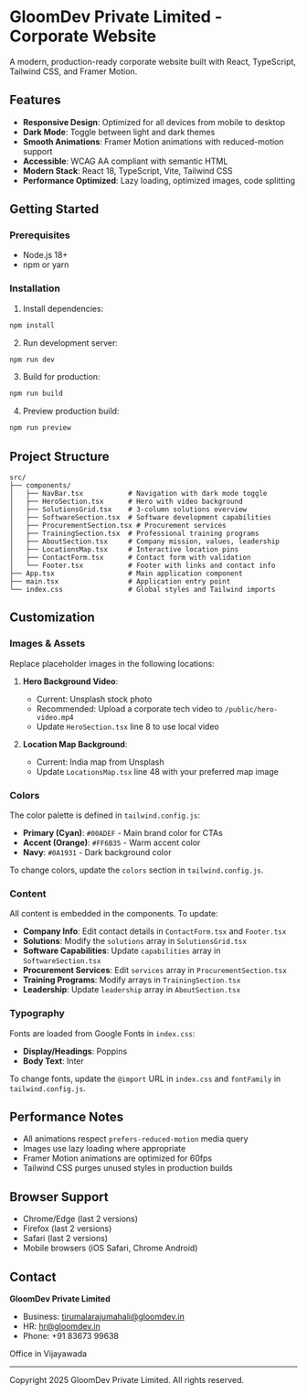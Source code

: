 # GloomDev Private Limited - Corporate Website

A modern, production-ready corporate website built with React, TypeScript, Tailwind CSS, and Framer Motion.

## Features

- **Responsive Design**: Optimized for all devices from mobile to desktop
- **Dark Mode**: Toggle between light and dark themes
- **Smooth Animations**: Framer Motion animations with reduced-motion support
- **Accessible**: WCAG AA compliant with semantic HTML
- **Modern Stack**: React 18, TypeScript, Vite, Tailwind CSS
- **Performance Optimized**: Lazy loading, optimized images, code splitting

## Getting Started

### Prerequisites

- Node.js 18+
- npm or yarn

### Installation

1. Install dependencies:
```bash
npm install
```

2. Run development server:
```bash
npm run dev
```

3. Build for production:
```bash
npm run build
```

4. Preview production build:
```bash
npm run preview
```

## Project Structure

```
src/
├── components/
│   ├── NavBar.tsx           # Navigation with dark mode toggle
│   ├── HeroSection.tsx      # Hero with video background
│   ├── SolutionsGrid.tsx    # 3-column solutions overview
│   ├── SoftwareSection.tsx  # Software development capabilities
│   ├── ProcurementSection.tsx # Procurement services
│   ├── TrainingSection.tsx  # Professional training programs
│   ├── AboutSection.tsx     # Company mission, values, leadership
│   ├── LocationsMap.tsx     # Interactive location pins
│   ├── ContactForm.tsx      # Contact form with validation
│   └── Footer.tsx           # Footer with links and contact info
├── App.tsx                  # Main application component
├── main.tsx                 # Application entry point
└── index.css                # Global styles and Tailwind imports
```

## Customization

### Images & Assets

Replace placeholder images in the following locations:

1. **Hero Background Video**:
   - Current: Unsplash stock photo
   - Recommended: Upload a corporate tech video to `/public/hero-video.mp4`
   - Update `HeroSection.tsx` line 8 to use local video

2. **Location Map Background**:
   - Current: India map from Unsplash
   - Update `LocationsMap.tsx` line 48 with your preferred map image

### Colors

The color palette is defined in `tailwind.config.js`:

- **Primary (Cyan)**: `#00ADEF` - Main brand color for CTAs
- **Accent (Orange)**: `#FF6B35` - Warm accent color
- **Navy**: `#0A1931` - Dark background color

To change colors, update the `colors` section in `tailwind.config.js`.

### Content

All content is embedded in the components. To update:

- **Company Info**: Edit contact details in `ContactForm.tsx` and `Footer.tsx`
- **Solutions**: Modify the `solutions` array in `SolutionsGrid.tsx`
- **Software Capabilities**: Update `capabilities` array in `SoftwareSection.tsx`
- **Procurement Services**: Edit `services` array in `ProcurementSection.tsx`
- **Training Programs**: Modify arrays in `TrainingSection.tsx`
- **Leadership**: Update `leadership` array in `AboutSection.tsx`

### Typography

Fonts are loaded from Google Fonts in `index.css`:
- **Display/Headings**: Poppins
- **Body Text**: Inter

To change fonts, update the `@import` URL in `index.css` and `fontFamily` in `tailwind.config.js`.

## Performance Notes

- All animations respect `prefers-reduced-motion` media query
- Images use lazy loading where appropriate
- Framer Motion animations are optimized for 60fps
- Tailwind CSS purges unused styles in production builds

## Browser Support

- Chrome/Edge (last 2 versions)
- Firefox (last 2 versions)
- Safari (last 2 versions)
- Mobile browsers (iOS Safari, Chrome Android)

## Contact

**GloomDev Private Limited**

- Business: tirumalarajumahali@gloomdev.in
- HR: hr@gloomdev.in
- Phone: +91 83673 99638

Office in Vijayawada

---

Copyright 2025 GloomDev Private Limited. All rights reserved.
